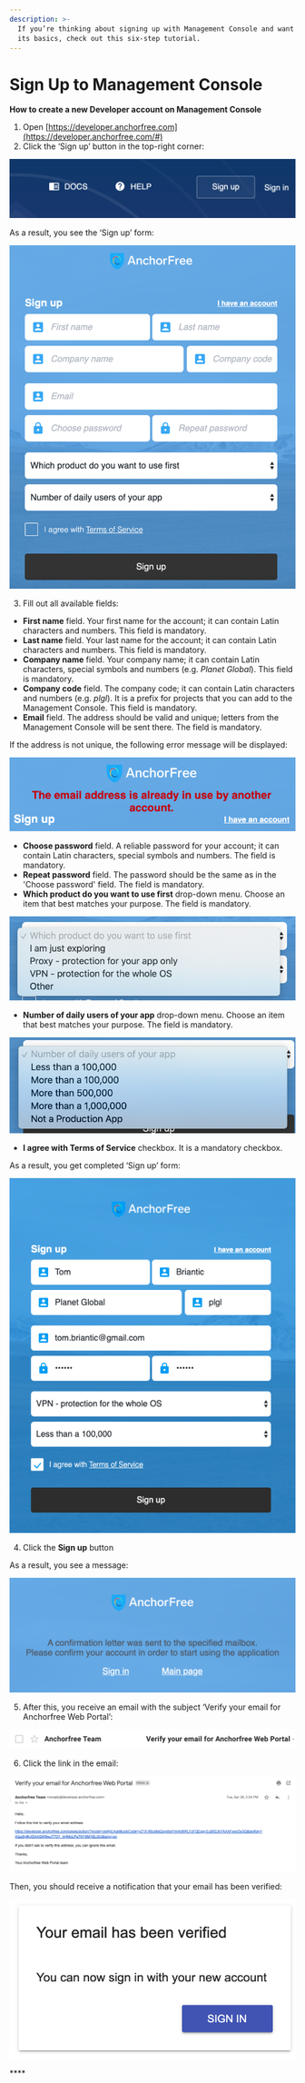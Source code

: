 ```yaml
---
description: >-
  If you’re thinking about signing up with Management Console and want to learn
  its basics, check out this six-step tutorial.
---
```


# Sign Up to Management Console

**How to create a new Developer account on Management Console**

1. Open [https://developer.anchorfree.com](https://developer.anchorfree.com/#)
2. Click the ‘Sign up’ button in the top-right corner:

![](../.gitbook/assets/sign_up_button.png)

As a result, you see the ‘Sign up’ form:

![](../.gitbook/assets/empty_sign_up_form.png)

3.  Fill out all available fields:

* **First name** field. Your first name for the account; it can contain Latin characters and numbers. This field is mandatory.
* **Last name** field. Your last name for the account; it can contain Latin characters and numbers. This field is mandatory.
* **Company name** field. Your company name; it can contain Latin characters, special symbols and numbers \(e.g. _Planet Global_\). This field is mandatory.
* **Company code** field. The company code; it can contain Latin characters and numbers \(e.g. _plgl_\). It is a prefix for projects that you can add to the Management Console. This field is mandatory.
* **Email** field. The address should be valid and unique; letters from the Management Console will be sent there. The field is mandatory.

If the address is not unique, the following error message will be displayed:

![](../.gitbook/assets/error_email_is_already_in_use.png)

* **Choose password** field. A reliable password for your account; it can contain Latin characters, special symbols and numbers. The field is mandatory.
* **Repeat password** field. The password should be the same as in the 'Choose password' field. The field is mandatory.
* **Which product do you want to use first** drop-down menu. Choose an item that best matches your purpose. The field is mandatory.

![](../.gitbook/assets/which_product_popup_popup.png)

* **Number of daily users of your app** drop-down menu. Choose an item that best matches your purpose. The field is mandatory.

![](../.gitbook/assets/daily_users_dropdown.png)

* **I agree with Terms of Service** checkbox. It is a mandatory checkbox.

As a result, you get completed ‘Sign up’ form:

![](../.gitbook/assets/filled_sign_up_form.png)

4.   Click the **Sign up** button

As a result, you see a message:

![](../.gitbook/assets/text_about_confirmation_letter.png)

5.   After this, you receive an email with the subject ‘Verify your email for Anchorfree Web Portal’:

![](../.gitbook/assets/email_subject.png)

6.  Click the link in the email:

![](../.gitbook/assets/email_body.png)

Then, you should receive a notification that your email has been verified:

![](../.gitbook/assets/email_verified_popup.png)

\*\*\*\*

